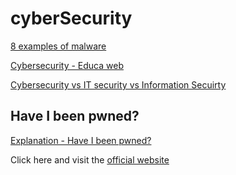 # cyberSecurity
<a href="https://arcticwolf.com/resources/blog/8-types-of-malware">8 examples of malware</a>

<a href="https://www.educaweb.com/profesion/especialista-ciberseguridad-991/">Cybersecurity - Educa web</a>

<a href="https://www.lisainstitute.com/blogs/blog/diferencia-ciberseguridad-seguridad-informatica-seguridad-informacion">
  Cybersecurity vs IT security vs Information Secuirty
</a>

## Have I been pwned?
<a href="https://www.youtube.com/watch?v=zJ37hsUEICA">Explanation - Have I been pwned?</a>

<p>
  Click here and visit the <a href="https://haveibeenpwned.com/">official website</a>
</p>
